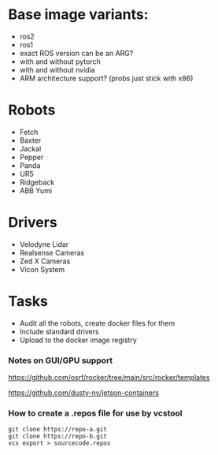 
# Base image variants:
- ros2
- ros1
- exact ROS version can be an ARG?
- with and without pytorch
- with and without nvidia
- ARM architecture support? (probs just stick with x86)

# Robots
- Fetch
- Baxter
- Jackal
- Pepper
- Panda
- UR5
- Ridgeback
- ABB Yumi

# Drivers
- Velodyne Lidar
- Realsense Cameras
- Zed X Cameras
- Vicon System


# Tasks
- Audit all the robots, create docker files for them
- Include standard drivers
- Upload to the docker image registry

### Notes on GUI/GPU support

https://github.com/osrf/rocker/tree/main/src/rocker/templates

https://github.com/dusty-nv/jetson-containers

### How to create a .repos file for use by vcstool

```
git clone https://repo-a.git
git clone https://repo-b.git
vcs export > sourcecode.repos
```